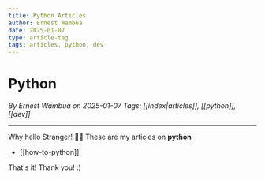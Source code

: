 ```yaml
---
title: Python Articles
author: Ernest Wambua
date: 2025-01-07
type: article-tag
tags: articles, python, dev
---
```


# Python
_By Ernest Wambua on 2025-01-07_
_Tags: [[index|articles]], [[python]], [[dev]]_
___

Why hello Stranger! 👋😀
These are my articles on **python**

- [[how-to-python]]

That's it! Thank you! :)

